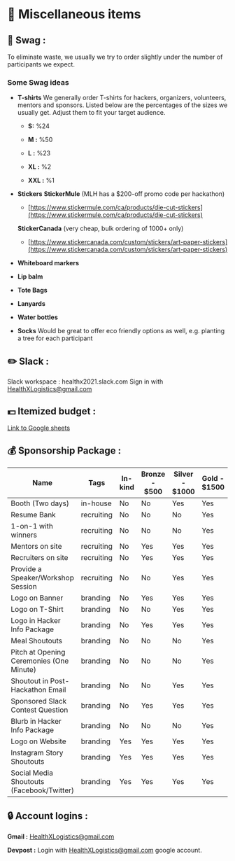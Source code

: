 # 📓 Miscellaneous items
## 👕 Swag :
To eliminate waste, we usually we try to order slightly under the number of participants we expect.
### Some Swag ideas 
- **T-shirts**
    We generally order T-shirts for hackers, organizers, volunteers, mentors and sponsors. Listed below are the percentages of the sizes we usually get. Adjust them to fit your target audience.

    - **S:** %24

    - **M :** %50

    - **L :** %23

    - **XL :** %2

    - **XXL :** %1

- **Stickers**
    **StickerMule** (MLH has a $200-off promo code per hackathon)
    - [https://www.stickermule.com/ca/products/die-cut-stickers](https://www.stickermule.com/ca/products/die-cut-stickers)

    **StickerCanada** (very cheap, bulk ordering of 1000+ only)
    - [https://www.stickercanada.com/custom/stickers/art-paper-stickers](https://www.stickercanada.com/custom/stickers/art-paper-stickers)
- **Whiteboard markers**
- **Lip balm**
- **Tote Bags**
- **Lanyards**
- **Water bottles**
- **Socks**
Would be great to offer eco friendly options as well, e.g. planting a tree for each participant

## ✏️  Slack :
Slack workspace : healthx2021.slack.com
Sign in with HealthXLogistics@gmail.com

## 💵 Itemized budget :
[Link to Google sheets](https://docs.google.com/spreadsheets/d/1IgYSmirbBZehfhA4917lgZM-HZuKWXTVirpjYpmuaOs/edit?usp=sharing)

## 💰 Sponsorship Package :
|Name                                                                                                                                                                                                                            |Tags      |In-kind|Bronze - $500|Silver - $1000|Gold - $1500|
|--------------------------------------------------------------------------------------------------------------------------------------------------------------------------------------------------------------------------------|----------|-------|-------------|--------------|------------|
|Booth (Two days)                                                                                                                                                                                                                |in-house  |No     |No           |Yes           |Yes         |
|Resume Bank                                                                                                                                                                                                                     |recruiting|No     |No           |No            |Yes         |
|1-on-1 with winners                                                                                                                                                                                                             |recruiting|No     |No           |No            |Yes         |
|Mentors on site                                                                                                                                                                                                                 |recruiting|No     |Yes          |Yes           |Yes         |
|Recruiters on site                                                                                                                                                                                                              |recruiting|No     |Yes          |Yes           |Yes         |
|Provide a Speaker/Workshop Session                                                                                                                                                                                              |recruiting|No     |No           |Yes           |Yes         |
|Logo on Banner                                                                                                                                                                                                                  |branding  |No     |Yes          |Yes           |Yes         |
|Logo on T-Shirt                                                                                                                                                                                                                 |branding  |No     |No           |Yes           |Yes         |
|Logo in Hacker Info Package                                                                                                                                                                                                     |branding  |No     |Yes          |Yes           |Yes         |
|Meal Shoutouts                                                                                                                                                                                                                  |branding  |No     |No           |No            |Yes         |
|Pitch at Opening Ceremonies (One Minute)                                                                                                                                                                                        |branding  |No     |No           |No            |Yes         |
|Shoutout in Post-Hackathon Email                                                                                                                                                                                                |branding  |No     |No           |Yes           |Yes         |
|Sponsored Slack Contest Question                                                                                                                                                                                                |branding  |No     |Yes          |Yes           |Yes         |
|Blurb in Hacker Info Package                                                                                                                                                                                                    |branding  |No     |No           |No            |Yes         |
|Logo on Website                                                                                                                                                                                                                 |branding  |Yes    |Yes          |Yes           |Yes         |
|Instagram Story Shoutouts                                                                                                                                                                                                       |branding  |Yes    |Yes          |Yes           |Yes         |
|Social Media Shoutouts (Facebook/Twitter)                                                                                                                                                                                       |branding  |Yes    |Yes          |Yes           |Yes         |


## 🔒 Account logins :
**Gmail :** HealthXLogistics@gmail.com

**Devpost :** Login with HealthXLogistics@gmail.com google account.


